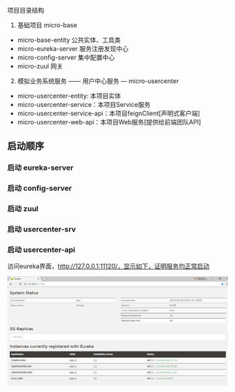 
项目目录结构

1. 基础项目 micro-base
 + micro-base-entity  公共实体、工具类
 + micro-eureka-server 服务注册发现中心
 + micro-config-server 集中配置中心
 + micro-zuul 网关 
 
2. 模拟业务系统服务 —— 用户中心服务 — micro-usercenter
 + micro-usercenter-entity: 本项目实体
 + micro-usercenter-service：本项目Service服务
 + micro-usercenter-service-api：本项目feignClient[声明式客户端]
 + micro-usercenter-web-api：本项目Web服务[提供给前端团队API] 
   
 
## 启动顺序
### 启动 eureka-server 
### 启动 config-server
### 启动 zuul
### 启动 usercenter-srv 
### 启动 usercenter-api 
 
访问eureka界面，http://127.0.0.1:11120/，显示如下，证明服务均正常启动
 
 ![](images/eureka.png)